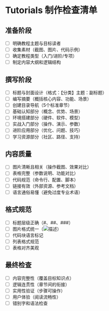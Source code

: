 # Tutorials 制作检查清单

## 准备阶段
- [ ] 明确教程主题与目标读者
- [ ] 收集素材（截图、图片、代码示例）
- [ ] 确定教程类型（入门/进阶/专项）
- [ ] 制定内容大纲和逻辑结构

## 撰写阶段
- [ ] 标题与封面设计（格式：【分类】主题：副标题）
- [ ] 编写摘要（概括核心内容、功能、场景）
- [ ] 创建目录导航（5个标准章节）
- [ ] 基础认知部分（概念、优势、场景）
- [ ] 环境搭建部分（硬件、软件、模型）
- [ ] 实战入门部分（操作、演示、参数）
- [ ] 进阶应用部分（优化、问题、技巧）
- [ ] 学习资源部分（社区、路径、支持）

## 内容质量
- [ ] 图片清晰且相关（操作截图、效果对比）
- [ ] 表格完整（参数说明、功能对比）
- [ ] 代码规范（命令行、配置、脚本）
- [ ] 链接有效（外部资源、参考文档）
- [ ] 语言通俗易懂（避免过度专业术语）

## 格式规范
- [ ] 标题层级正确（#、##、###）
- [ ] 图片格式统一（![描述](http://thisisanplaceholder.com)）
- [ ] 代码块语言标记
- [ ] 列表格式规范
- [ ] 表格对齐美观

## 最终检查
- [ ] 内容完整性（覆盖目标知识点）
- [ ] 逻辑连贯性（章节间的衔接）
- [ ] 实用性验证（步骤可操作）
- [ ] 用户体验（阅读流畅性）
- [ ] 错别字和语法检查

